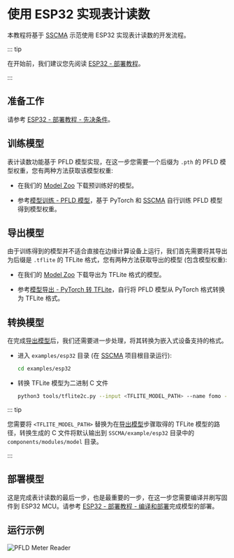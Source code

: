 # 使用 ESP32 实现表计读数

本教程将基于 [SSCMA](https://github.com/Seeed-Studio/ModelAssistant) 示范使用 ESP32 实现表计读数的开发流程。

::: tip

在开始前，我们建议您先阅读 [ESP32 - 部署教程](./deploy.md)。

:::

## 准备工作

请参考 [ESP32 - 部署教程 - 先决条件](./deploy.md#%E5%85%88%E5%86%B3%E6%9D%A1%E4%BB%B6)。

## 训练模型

表计读数功能基于 PFLD 模型实现，在这一步您需要一个后缀为 `.pth` 的 PFLD 模型权重，您有两种方法获取该模型权重:

- 在我们的 [Model Zoo](https://github.com/Seeed-Studio/ModelAssistant-model-zoo) 下载预训练好的模型。

- 参考[模型训练 - PFLD 模型](../../tutorials/training/pfld.md)，基于 PyTorch 和 [SSCMA](https://github.com/Seeed-Studio/ModelAssistant) 自行训练 PFLD 模型得到模型权重。

## 导出模型

由于训练得到的模型并不适合直接在边缘计算设备上运行，我们首先需要将其导出为后缀是 `.tflite` 的 TFLite 格式，您有两种方法获取导出的模型 (包含模型权重):

- 在我们的 [Model Zoo](https://github.com/Seeed-Studio/ModelAssistant-model-zoo) 下载导出为 TFLite 格式的模型。

- 参考[模型导出 - PyTorch 转 TFLite](../../tutorials/export/pytorch_2_tflite.md)，自行将 PFLD 模型从 PyTorch 格式转换为 TFLite 格式。

## 转换模型

在完成[导出模型](#%E5%AF%BC%E5%87%BA%E6%A8%A1%E5%9E%8B)后，我们还需要进一步处理，将其转换为嵌入式设备支持的格式。

- 进入 `examples/esp32` 目录 (在 [SSCMA](https://github.com/Seeed-Studio/ModelAssistant) 项目根目录运行):

  ```sh
  cd examples/esp32
  ```

- 转换 TFLite 模型为二进制 C 文件

  ```sh
  python3 tools/tflite2c.py --input <TFLITE_MODEL_PATH> --name fomo --output_dir components/modules/model --classes='("unmask", "mask")'
  ```

::: tip

您需要将 `<TFLITE_MODEL_PATH>` 替换为在[导出模型](#%E5%AF%BC%E5%87%BA%E6%A8%A1%E5%9E%8B)步骤取得的 TFLite 模型的路径，转换生成的 C 文件将默认输出到 `SSCMA/example/esp32` 目录中的 `components/modules/model` 目录。

:::

## 部署模型

这是完成表计读数的最后一步，也是最重要的一步，在这一步您需要编译并刷写固件到 ESP32 MCU。请参考 [ESP32 - 部署教程 - 编译和部署](./deploy.md#%E7%BC%96%E8%AF%91%E5%92%8C%E9%83%A8%E7%BD%B2)完成模型的部署。

## 运行示例

![PFLD Meter Reader](https://files.seeedstudio.com/sscma/docs/static/esp32/images/pfld_meter.gif)

